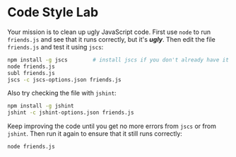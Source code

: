 # Code Style Lab

Your mission is to clean up ugly JavaScript code. First use `node` to run `friends.js` and see that it runs correctly, but it's ***ugly***. Then edit the file `friends.js` and test it using `jscs`:

```bash
npm install -g jscs        # install jscs if you don't already have it
node friends.js
subl friends.js
jscs -c jscs-options.json friends.js
```

Also try checking the file with `jshint`:

```bash
npm install -g jshint
jshint -c jshint-options.json friends.js
```

Keep improving the code until you get no more errors from `jscs` or from `jshint`. Then run it again to ensure that it still runs correctly:

```bash
node friends.js
```
